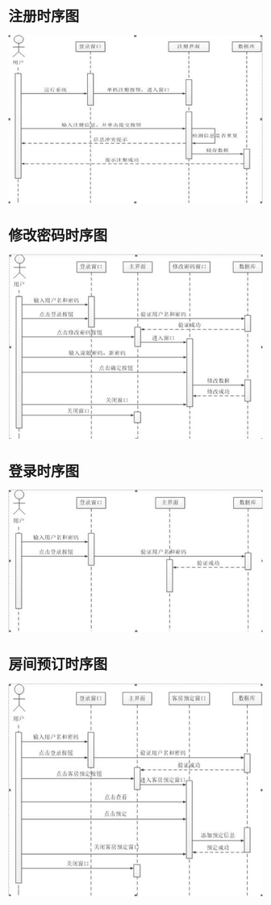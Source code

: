 # 注册时序图

![注册顺序图](images/注册顺序图.jpg)

# 修改密码时序图

![修改密码顺序图](images/修改密码顺序图.jpg)

# 登录时序图

![登陆顺序图](images/登陆顺序图.jpg)

# 房间预订时序图

![房间预定顺序图](images/房间预定顺序图.jpg)

